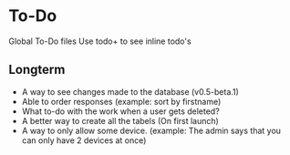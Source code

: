 # To-Do

Global To-Do files
Use todo+ to see inline todo's

## Longterm

 - A way to see changes made to the database (v0.5-beta.1)
 - Able to order responses (example: sort by firstname)
 - What to-do with the work when a user gets deleted?
 - A better way to create all the tabels (On first launch)
 - A way to only allow some device. (example: The admin says that you can only have 2 devices at once)